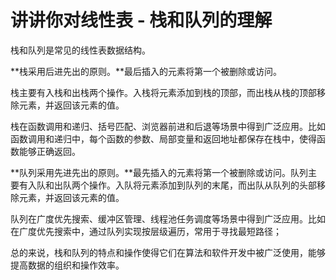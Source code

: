 # 讲讲你对线性表 - 栈和队列的理解

栈和队列是常见的线性表数据结构。

**栈采用后进先出的原则。**最后插入的元素将第一个被删除或访问。

栈主要有入栈和出栈两个操作。入栈将元素添加到栈的顶部，而出栈从栈的顶部移除元素，并返回该元素的值。

栈在函数调用和递归、括号匹配、浏览器前进和后退等场景中得到广泛应用。比如函数调用和递归中，每个函数的参数、局部变量和返回地址都保存在栈中，使得函数能够正确返回。

**队列采用先进先出的原则。**最先插入的元素将第一个被删除或访问。队列主要有入队和出队两个操作。入队将元素添加到队列的末尾，而出队从队列的头部移除元素，并返回该元素的值。

队列在广度优先搜索、缓冲区管理、线程池任务调度等场景中得到广泛应用。比如在广度优先搜索中，通过队列实现按层级遍历，常用于寻找最短路径；

总的来说，栈和队列的特点和操作使得它们在算法和软件开发中被广泛使用，能够提高数据的组织和操作效率。

